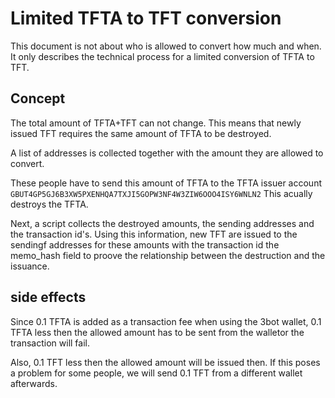 # Limited TFTA to TFT conversion

This document is not about who is allowed to convert how much and when. It only describes the technical process for a limited conversion of TFTA to TFT.

## Concept

The total amount of TFTA+TFT can not change. This means that newly issued TFT requires the same amount of TFTA to be destroyed.

A list of addresses is collected together with the amount they are allowed to convert.

These people have to send this amount of TFTA to the TFTA issuer account `GBUT4GP5GJ6B3XW5PXENHQA7TXJI5GOPW3NF4W3ZIW6OOO4ISY6WNLN2`
This acually destroys the TFTA.

Next, a script collects the destroyed amounts, the sending addresses and the transaction id's.
Using this information, new TFT are issued  to the sendingf addresses for these amounts with the transaction id the memo_hash field to proove the relationship between the destruction and the issuance.

## side effects

Since 0.1 TFTA is added as a transaction fee when using the 3bot wallet, 0.1 TFTA less then the allowed amount has to be sent from the walletor the transaction will fail.

Also, 0.1 TFT less then the allowed amount will be issued then. If this poses a problem for some people, we will send 0.1 TFT from a different wallet afterwards.
